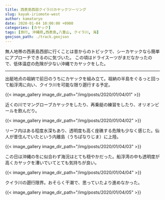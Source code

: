 ```yaml
---
title: 西表島西部クイラ川カヤックツーリング
slug: kayak-iriomote-west
author: kamataryo
date: 2020-01-04 10:00:00 +0900
categories: [カヤック]
tags: [旅行, 沖縄県,西表島,八重山, クイラ川, 海]
geojson_path: ./track.geojson
---
```

無人地帯の西表島西部に行くことは昔からのトピックで、シーカヤックなら簡単にアプローチできるのに気づいた。
この頃はドライスーツがまだなかったので、低体温症の危険が少ない沖縄でカヤックをした。


---
出艇地点の祖納で前日のうちにカヤックを組み立て。祖納の半島をぐるっと回って船浮湾に向い、クイラ川を可能な限り遡行する予定。

{{< image_gallery image_dir_path="/img/posts/2020/01/04/01" >}}

近くの川でマングローブカヤックをしたり、再乗艇の練習をしたり、オリオンビールを飲んだり。

{{< image_gallery image_dir_path="/img/posts/2020/01/04/02" >}}

リーフ内はある程度水深もあり、透明度も高く座礁する危険も少なく感じた。仙人が昔住んでいたという内離島（うちぱなりじま）に上陸。

{{< image_gallery image_dir_path="/img/posts/2020/01/04/03" >}}

この日は沖縄の冬に似合わず海況はとても穏やかだった。船浮湾の中も透明度が高くカヤックを漕いでいてとても気持ちが良い。

{{< image_gallery image_dir_path="/img/posts/2020/01/04/04" >}}

クイラ川の遡行限界。おそらく干潮で、思っていたより進めなかった。

{{< image_gallery image_dir_path="/img/posts/2020/01/04/05" >}}
